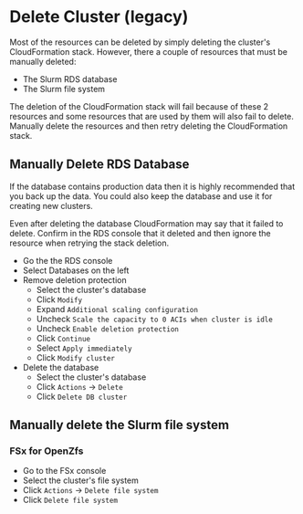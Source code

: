 # Delete Cluster (legacy)

Most of the resources can be deleted by simply deleting the cluster's CloudFormation stack.
However, there a couple of resources that must be manually deleted:

* The Slurm RDS database
* The Slurm file system

The deletion of the CloudFormation stack will fail because of these 2 resources and some resources that are used
by them will also fail to delete.
Manually delete the resources and then retry deleting the CloudFormation stack.

## Manually Delete RDS Database

If the database contains production data then it is highly recommended that you back up the data.
You could also keep the database and use it for creating new clusters.


Even after deleting the database CloudFormation may say that it failed to delete.
Confirm in the RDS console that it deleted and then ignore the resource when retrying the stack deletion.

* Go the the RDS console
* Select Databases on the left
* Remove deletion protection
    * Select the cluster's database
    * Click `Modify`
    * Expand `Additional scaling configuration`
    * Uncheck `Scale the capacity to 0 ACIs when cluster is idle`
    * Uncheck `Enable deletion protection`
    * Click `Continue`
    * Select `Apply immediately`
    * Click `Modify cluster`
* Delete the database
    * Select the cluster's database
    * Click `Actions` -> `Delete`
    * Click `Delete DB cluster`

## Manually delete the Slurm file system

### FSx for OpenZfs

* Go to the FSx console
* Select the cluster's file system
* Click `Actions` -> `Delete file system`
* Click `Delete file system`
